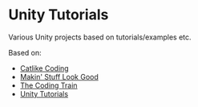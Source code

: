# Unity Tutorials
Various Unity projects based on tutorials/examples etc.

Based on:
- [Catlike Coding](https://catlikecoding.com/unity/tutorials/)
- [Makin' Stuff Look Good](https://www.youtube.com/channel/UCEklP9iLcpExB8vp_fWQseg/)
- [The Coding Train](https://www.youtube.com/channel/UCvjgXvBlbQiydffZU7m1_aw)
- [Unity Tutorials](https://unity3d.com/learn/tutorials)
